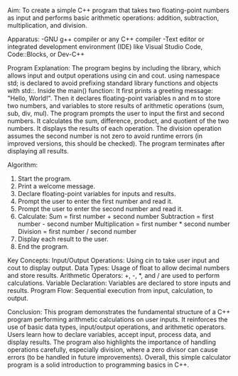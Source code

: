 Aim:
To create a simple C++ program that takes two floating-point numbers as input and performs basic arithmetic operations: addition, subtraction, multiplication, and division.

Apparatus:
-GNU g++ compiler or any C++ compiler
-Text editor or integrated development environment (IDE) like Visual Studio Code, Code::Blocks, or Dev-C++

Program Explanation:
The program begins by including the <iostream> library, which allows input and output operations using cin and cout.
using namespace std; is declared to avoid prefixing standard library functions and objects with std::.
Inside the main() function:
It first prints a greeting message: "Hello, World!".
Then it declares floating-point variables n and m to store two numbers, and variables to store results of arithmetic operations (sum, sub, div, mul).
The program prompts the user to input the first and second numbers.
It calculates the sum, difference, product, and quotient of the two numbers.
It displays the results of each operation.
The division operation assumes the second number is not zero to avoid runtime errors (in improved versions, this should be checked).
The program terminates after displaying all results.

Algorithm:
1. Start the program.
2. Print a welcome message.
3. Declare floating-point variables for inputs and results.
4. Prompt the user to enter the first number and read it.
5. Prompt the user to enter the second number and read it.
6. Calculate:
   Sum = first number + second number
   Subtraction = first number - second number
   Multiplication = first number * second number
   Division = first number / second number
7. Display each result to the user.
8. End the program.

Key Concepts:
Input/Output Operations: Using cin to take user input and cout to display output.
Data Types: Usage of float to allow decimal numbers and store results.
Arithmetic Operators: +, -, *, and / are used to perform calculations.
Variable Declaration: Variables are declared to store inputs and results.
Program Flow: Sequential execution from input, calculation, to output.

Conclusion:
This program demonstrates the fundamental structure of a C++ program performing arithmetic calculations on user inputs. It reinforces the use of basic data types, input/output operations, and arithmetic operators. Users learn how to declare variables, accept input, process data, and display results. The program also highlights the importance of handling operations carefully, especially division, where a zero divisor can cause errors (to be handled in future improvements). Overall, this simple calculator program is a solid introduction to programming basics in C++.
